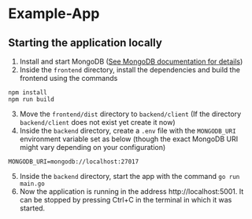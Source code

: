 # Example-App

## Starting the application locally

1. Install and start MongoDB ([See MongoDB documentation for details](https://www.mongodb.com/docs/manual/administration/install-community))
2. Inside the `frontend` directory, install the dependencies and build the frontend using the commands
```
npm install
npm run build
```
3. Move the `frontend/dist` directory to `backend/client` (If the directory `backend/client` does not exist yet create it now)
4. Inside the `backend` directory, create a `.env` file with the `MONGODB_URI` environment variable set as below (though the exact MongoDB URI might vary depending on your configuration)
```
MONGODB_URI=mongodb://localhost:27017
```
5. Inside the `backend` directory, start the app with the command `go run main.go`
6. Now the application is running in the address http://localhost:5001. It can be stopped by pressing Ctrl+C in the terminal in which it was started.
